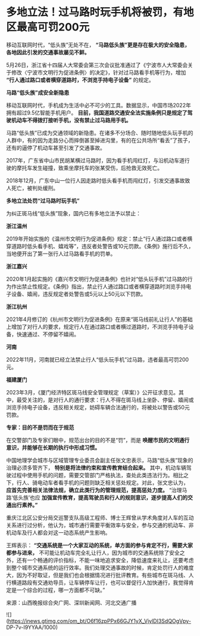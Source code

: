 # 多地立法！过马路时玩手机将被罚，有地区最高可罚200元

移动互联网时代，“低头族”无处不在， **“马路低头族”更是存在极大的安全隐患，各地因此引发的交通事故屡见不鲜。**

5月26日，浙江省十四届人大常委会第三次会议批准通过了《宁波市人大常委会关于修改〈宁波市文明行为促进条例〉的决定》，针对过马路看手机等行为，增加
**“行人通过路口或者横穿道路时，不浏览手持电子设备”** 的规定。

**马路“低头族”成安全新隐患**

移动互联网时代，手机成为生活中必不可少的工具。数据显示，中国市场2022年拥有超过9.5亿智能手机用户。
**目前，我国道路交通安全法实施条例只是规定了驾驶机动车不得拨打接听手机，没有禁止过马路用手机。**

马路“低头族”已成为交通领域的新隐患。在诸多不分场合、随时随地低头玩手机的人群中，有的因为走路分心而摔倒甚至掉进沟里，有的在公共场所“看丢”了孩子，还有的逼停了机动车甚至引发了交通事故。

2017年，广东省中山市民胡某横过马路时，因为看手机闯红灯，与沿机动车道行驶的摩托车发生碰撞，致乘坐摩托车的张某受伤，后抢救无效死亡。

2018年12月，广东中山一位行人因走路时低头看手机而闯红灯，引发交通事故致人死亡，被判处缓刑。

**多地立法处罚“过马路时玩手机”**

为纠正斑马线“低头族”现象，国内已有多地立法予以禁止：

**浙江温州**

2019年开始实施的《温州市文明行为促进条例》规定：禁止“行人通过路口或者横穿道路时低头看手机、嬉戏等”，违反者处警告或10元罚款。《条例》施行后不久，当地便开出了第一张行人过马路看手机的罚单。

**浙江嘉兴**

2020年1月起实施的《嘉兴市文明行为促进条例》也针对“低头玩手机”过马路的行为作出禁止性规定。《条例》指出，禁止行人通过路口或者横穿道路时浏览手持电子设备、嬉闹，违反规定者处警告或5元以上50元以下罚款。

**浙江杭州**

2021年4月修订的《杭州市文明行为促进条例》在原来“斑马线前礼让行人”的基础上增加了对行人的要求，规定行人在通过路口或者横过道路时，不浏览手持电子设备，快速通过、不停留不嬉闹。

**河南**

2022年11月，河南就已经立法禁止行人“低头玩手机”过马路，违者最高可罚200元。

**福建厦门**

2023年3月，《厦门经济特区斑马线安全管理规定（草案）》公开征求意见。其中，最受关注的，是对行人的通行要求：行人不得在斑马线上坐卧、停留、嬉闹或浏览手持电子设备，违反相关规定，妨碍车辆合法通行的，将被处以警告或50元罚款。

**专家：目的不是罚而在于规范**

在交警部门及专家们眼中，规范出台的目的不是“罚”，而是 **唤醒市民的文明通行意识，并能够在长期的执行中形成习惯。**

中国地理学会城市与区域管理专业委员会副主任张文忠表示，马路“低头族”现象的治理必须多管齐下， **特别是将法律约束和宣传教育结合起来。**
其中，机动车辆驾驶过程中使用手机的问题，需要交管部门严格执法，查处此类违法行为。相比之下，行人、骑电动车者看手机的问题则缺乏相关惩处规定。对此，张文忠认为，
**应首先完善相关法律法规，确立此类行为的管理规范，提高惩处力度。** “治理马路‘低头族’也应
**加强宣传教育，提高驾驶员和行人的规则意识，逐步提高人们的交通出行素养。”**

重庆江北区公安分局交巡警支队高级工程师、博士王辉曾从学术角度对人车的互动关系进行过分析，他认为，城市通行需要平衡效率与安全，参与交通的机动车、非机动车及行人都会对这一动态系统产生影响。

王辉表示： **“交通系统是一个大家互动的系统，单方面的参与肯定不行，需要大家都参与进来，**
不可能让机动车完全礼让行人，因为城市的交通系统除了安全之外，还有一个畅通的评价指标，不能一味地追求安全，降低速度来礼让，还要考虑到整个城市交通系统的运行效率。我们处理交通事故的时候，肯定处罚行人的难度大，因为不好取证，但是我们也会根据情况进行批评教育。有些城市在斑马线、人行横道路段有交通劝导员，让车辆停车让行，也可以督促行人加快通行，我觉得肯定是一个综合的过程，哪一方面都不可缺。”

来源：山西晚报综合央广网、深圳新闻网、河北交通广播

![](https://inews.gtimg.com/om_bt/O6f16zpPPx66GJY1yX_VjylDI3SdQOgVpy-
DP-7v-I9YYAA/1000)


